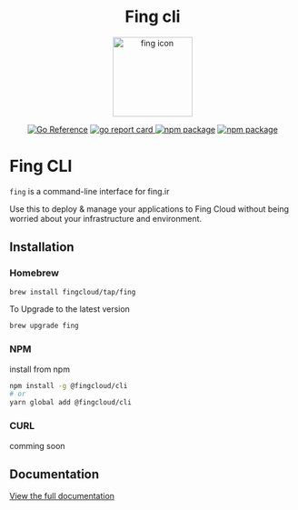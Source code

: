 <h1 align="center">Fing cli</h1>

<p align="center">
  <img width="140" height="140" src="https://fing.ir/images/icon.png" alt="fing icon" />
</p>

<p align="center">
  <a href="https://pkg.go.dev/github.com/fing-ir/cli"><img src="https://pkg.go.dev/badge/github.com/fing-ir/cli.svg" alt="Go Reference"></a>
  <a href="https://goreportcard.com/report/github.com/fingcloud/cli"><img src="https://goreportcard.com/badge/github.com/fingcloud/cli" alt="go report card" />
  <a href="https://golang.com"><img src="https://img.shields.io/github/go-mod/go-version/fingcloud/cli?label=version&logo=go" alt="npm package"></a>
  <a href="https://www.npmjs.com/package/@fingcloud/cli"><img src="https://img.shields.io/npm/v/@fingcloud/cli?label=npm&logo=npm" alt="npm package"></a>
  </a>
</p>


# Fing CLI
`fing` is a command-line interface for fing.ir

Use this to deploy & manage your applications to Fing Cloud without being worried about your infrastructure and environment.

## Installation

### Homebrew
```bash
brew install fingcloud/tap/fing
```
To Upgrade to the latest version
```bash
brew upgrade fing
```

### NPM
install from npm
```bash
npm install -g @fingcloud/cli
# or
yarn global add @fingcloud/cli
```

### CURL
comming soon


## Documentation
[View the full documentation](https://docs.fing.ir)
